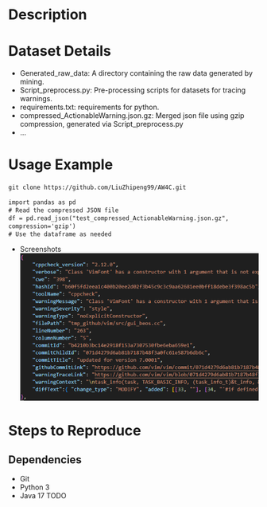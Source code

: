 # Description

# Dataset Details
- Generated_raw_data: A directory containing the raw data generated by mining.
- Script_preprocess.py: Pre-processing scripts for datasets for tracing warnings.
- requirements.txt: requirements for python.
- compressed_ActionableWarning.json.gz: Merged json file using gzip compression, generated via Script_preprocess.py
- ...

# Usage Example
`git clone https://github.com/LiuZhipeng99/AW4C.git`


```
import pandas as pd
# Read the compressed JSON file
df = pd.read_json("test_compressed_ActionableWarning.json.gz", compression='gzip')
# Use the dataframe as needed

```

- Screenshots
![](./dataset_screenshots.png)

# Steps to Reproduce
## Dependencies
- Git
- Python 3
- Java 17
TODO
